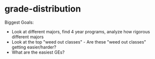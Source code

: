 # grade-distribution
 
Biggest Goals:
- Look at different majors, find 4 year programs, analyze how rigorous different majors
- Look at the top "weed out classes"
      - Are these "weed out classes" getting easier/harder?
- What are the easiest GEs?
